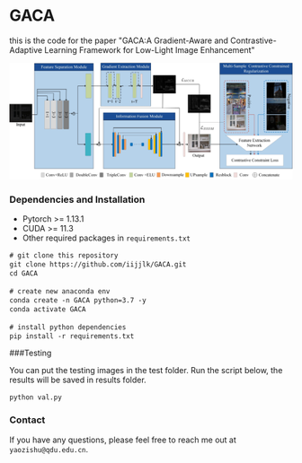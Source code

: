 # GACA
this is the code for the paper "GACA:A Gradient-Aware and Contrastive-Adaptive
Learning Framework for Low-Light Image Enhancement"

<img src="read/fig2.jpg">

### Dependencies and Installation
- Pytorch >= 1.13.1
- CUDA >= 11.3
- Other required packages in `requirements.txt`
```
# git clone this repository 
git clone https://github.com/iijjlk/GACA.git
cd GACA

# create new anaconda env
conda create -n GACA python=3.7 -y
conda activate GACA

# install python dependencies
pip install -r requirements.txt
```
<!-- ### Training: -->
###Testing

You can put the testing images in the test folder. Run the script below, 
the results will be saved in results folder.

```
python val.py 
```



### Contact
If you have any questions, please feel free to reach me out at `yaozishu@qdu.edu.cn`. 


